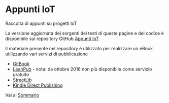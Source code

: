 # Appunti IoT
Raccolta di appunti su progetti IoT

La versione aggiornata dei sorgenti dei testi di queste pagine e del codice è disponibile sul repository GitHub [Appunti IoT](https://github.com/emanbuc/Appunti_IoT)

Il materiale presente nel repository è utilizzato per realizzare un eBook utilizzando vari servizi di pubblicazione
* [GitBook](https://www.gitbook.com/)
* [LeanPub](https://leanpub.com/) - nota: da ottobre 2016 non più disponibile come servizio gratuito
* [StreetLib](https://www.streetlib.com/)
* [Kindle Direct Publishing](https://kdp.amazon.com/)


Vai al [Sommario](SUMMARY.md)


